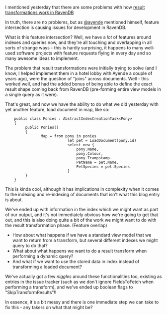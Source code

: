 I mentioned yesterday that there are some problems with how [result transformations work in RavenDB](/entries/re-thinking-result-transformations-in-ravendb.html)

In truth, there are no problems, but as [@ayende](http://twitter.com/ayende) mentioned himself, feature intersection is causing issues for development in RavenDB.

What is this feature intersection? Well, we have a *lot* of features around indexes and queries now, and they're all touching and overlapping in all sorts of strange ways - this is hardly surprising, it happens to many well-used software projects with feature requests flying in every day and so many awesome ideas to implement.

The problem that result transformations were initially trying to solve (and I know, I helped implement them in a hotel lobby with Ayende a couple of years ago), were the question of "joins" across documents. Well - this worked well, and had the added bonus of being able to define the exact result shape coming back from RavenDB (pre-forming entire view models in a single query as it were).

That's great, and now we have the ability to do what we did yesterday with yet another feature, load document in map, like so:

		public class Ponies : AbstractIndexCreationTask<Pony>
		{
			 public Ponies()
			 {
					Map = from pony in ponies
								let pet = LoadDocument(pony.id)
								select new {
									pony.Name,
									pony.Colour,
									pony.Trampstamp.
									PetName = pet.Name.
									PetSpecies = pet.Species
								}
			 }
		}

This is kinda cool, although it has implications in complexity when it comes to the indexing and re-indexing of documents that isn't what this blog entry is about.

We've ended up with information in the index which we might want as part of our output, and it's not immediately obvious how we're going to get that out, and this is also doing quite a bit of the work we might want to do with the result transformation phase. (Feature overlap)

- How about what happens if we have a standard view model that we want to return from a transform, but several different indexes we might query to do that?
- What about what happens we want to do a result transform when performing a dynamic query?
- And what if we want to use the stored data in index instead of transforming a loaded document?

We've actually got a few *niggles* around these functionalities too, existing as entries in the issue tracker (such as we don't ignore FieldsToFetch when performing a transform), and we've ended up boolean flags to "SkipTransformResults"!!

In essence, it's a bit messy and there is one immediate step we can take to fix this - any takers on what that might be?
